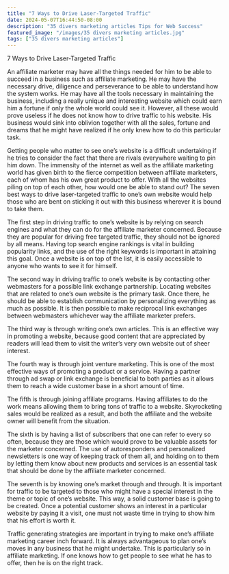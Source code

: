 ```yaml
---
title: "7 Ways to Drive Laser-Targeted Traffic"
date: 2024-05-07T16:44:50-08:00
description: "35 divers marketing articles Tips for Web Success"
featured_image: "/images/35 divers marketing articles.jpg"
tags: ["35 divers marketing articles"]
---
```


7 Ways to Drive Laser-Targeted Traffic


An affiliate marketer may have all the things needed for him to be able to succeed in a business such as affiliate marketing.  He may have the necessary drive, diligence and perseverance to be able to understand how the system works.  He may have all the tools necessary in maintaining the business, including a really unique and interesting website which could earn him a fortune if only the whole world could see it.  However, all these would prove useless if he does not know how to drive traffic to his website.  His business would sink into oblivion together with all the sales, fortune and dreams that he might have realized if he only knew how to do this particular task.

Getting people who matter to see one’s website is a difficult undertaking if he tries to consider the fact that there are rivals everywhere waiting to pin him down.  The immensity of the internet as well as the affiliate marketing world has given birth to the fierce competition between affiliate marketers, each of whom has his own great product to offer.  With all the websites piling on top of each other, how would one be able to stand out?  The seven best ways to drive laser-targeted traffic to one’s own website would help those who are bent on sticking it out with this business wherever it is bound to take them.

The first step in driving traffic to one’s website is by relying on search engines and what they can do for the affiliate marketer concerned.  Because they are popular for driving free targeted traffic, they should not be ignored by all means.  Having top search engine rankings is vital in building popularity links, and the use of the right keywords is important in attaining this goal.  Once a website is on top of the list, it is easily accessible to anyone who wants to see it for himself.

The second way in driving traffic to one’s website is by contacting other webmasters for a possible link exchange partnership.  Locating websites that are related to one’s own website is the primary task.  Once there, he should be able to establish communication by personalizing everything as much as possible.  It is then possible to make reciprocal link exchanges between webmasters whichever way the affiliate marketer prefers.

The third way is through writing one’s own articles.  This is an effective way in promoting a website, because good content that are appreciated by readers will lead them to visit the writer’s very own website out of sheer interest.

The fourth way is through joint venture marketing.  This is one of the most effective ways of promoting a product or a service.  Having a partner through ad swap or link exchange is beneficial to both parties as it allows them to reach a wide customer base in a short amount of time.

The fifth is through joining affiliate programs.  Having affiliates to do the work means allowing them to bring tons of traffic to a website.  Skyrocketing sales would be realized as a result, and both the affiliate and the website owner will benefit from the situation.

The sixth is by having a list of subscribers that one can refer to every so often, because they are those which would prove to be valuable assets for the marketer concerned.  The use of autoresponders and personalized newsletters is one way of keeping track of them all, and holding on to them by letting them know about new products and services is an essential task that should be done by the affiliate marketer concerned.

The seventh is by knowing one’s market through and through.  It is important for traffic to be targeted to those who might have a special interest in the theme or topic of one’s website.  This way, a solid customer base is going to be created.  Once a potential customer shows an interest in a particular website by paying it a visit, one must not waste time in trying to show him that his effort is worth it.

Traffic generating strategies are important in trying to make one’s affiliate marketing career inch forward.  It is always advantageous to plan one’s moves in any business that he might undertake.  This is particularly so in affiliate marketing.  If one knows how to get people to see what he has to offer, then he is on the right track.
